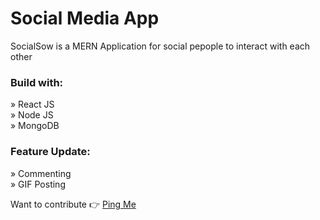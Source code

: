 # Social Media App

SocialSow is a MERN Application for social pepople to interact with each other 

<h3>Build with:</h3>

» React JS <br>
» Node JS <br>
» MongoDB <br>

<h3>Feature Update:</h3>

» Commenting <br>
» GIF Posting <br>


Want to contribute 👉 <a href='https://twitter.com/gondaliya_henil' target="_blank">Ping Me</a> 
